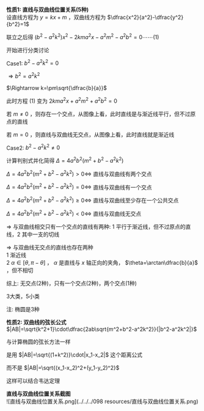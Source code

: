 **性质1: 直线与双曲线位置关系(5种)**  
设直线方程为 $y=kx+m$ ，双曲线方程为 $\dfrac{x^2}{a^2}-\dfrac{y^2}{b^2}=1$  
  
联立之后得 $(b^2-a^2k^2)x^2-2kma^2x-a^2m^2-a^2b^2=0\cdots\cdots(1)$  
  
开始进行分类讨论  
  
Case1: $b^2-a^2k^2=0$  
  
$\Rightarrow b^2=a^2k^2$  
  
$\Rightarrow k=\pm\sqrt{\dfrac{b}{a}}$  
  
此时方程 $(1)$ 变为 $2kma^2x+a^2m^2+a^2b^2=0$  
  
若 $m\neq0$ ，则存在一个交点，从图像上看，此时直线是与渐近线平行，但不过原点的直线  
  
若 $m=0$ ，则直线与双曲线无交点，从图像上看，此时直线就是渐近线  
  
Case2: $b^2-a^2k^2\neq0$  
  
计算判别式并化简得 $\Delta=4a^2b^2(m^2+b^2-a^2k^2)$  
  
$\Delta=4a^2b^2(m^2+b^2-a^2k^2)>0\Leftrightarrow$ 直线与双曲线有两个交点  
  
$\Delta=4a^2b^2(m^2+b^2-a^2k^2)=0\Leftrightarrow$ 直线与双曲线有一个交点  
  
$\Delta=4a^2b^2(m^2+b^2-a^2k^2)\geq0\Leftrightarrow$ 直线与双曲线至少存在一个公共交点  
  
$\Delta=4a^2b^2(m^2+b^2-a^2k^2)<0\Leftrightarrow$ 直线与双曲线无交点  
  
  
$\Rightarrow$ 与双曲线相交只有一个交点的直线有两种: 1 平行于渐近线，但不过原点的直线，2 其中一支的切线  
  
$\Rightarrow$ 与双曲线无交点的直线也存在两种  
1 渐近线  
2 $\alpha\in[\theta,\pi-\theta]$ ， $\alpha$ 是直线与 $x$ 轴正向的夹角， $\theta=\arctan\dfrac{b}{a}$ ，但不相切  
  
综上: 无交点(2种)，只有一个交点(2种)，两个交点(1种)  
  
3大类，5小类  
  
注: 椭圆是3种  
  
**性质2: 双曲线的弦长公式**  
$|AB|=\sqrt{k^2+1}\cdot\dfrac{2ab\sqrt{m^2+b^2-a^2k^2}}{|b^2-a^2k^2|}$  
  
与计算椭圆的弦长方法一样  
  
是用 $|AB|=\sqrt{(1+k^2)}\cdot|x_1-x_2|$ 这个距离公式  
  
而不是 $|AB|=\sqrt{(x_1-x_2)^2+(y_1-y_2)^2}$  
  
这样可以结合韦达定理  
  
**直线与双曲线位置关系截图**  
![直线与双曲线位置关系.png](../../../098 resources/直线与双曲线位置关系.png)  
